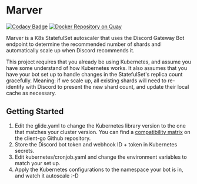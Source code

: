 # Marver

[![Codacy Badge](https://api.codacy.com/project/badge/Grade/0ebe243e3e3249d9a36c7b230dca354a)](https://app.codacy.com/app/auttaja-dev-team/Marver?utm_source=github.com&utm_medium=referral&utm_content=Auttaja-OpenSource/Marver&utm_campaign=Badge_Grade_Settings)
[![Docker Repository on Quay](https://quay.io/repository/kelwing/marver/status "Docker Repository on Quay")](https://quay.io/repository/kelwing/marver)

Marver is a K8s StatefulSet autoscaler that uses the Discord Gateway Bot endpoint to determine the recommended number of shards and automatically scale up when Discord recommends it.

This project requires that you already be using Kubernetes, and assume you have some understand of how Kubernetes works.  It also assumes that you have your bot set up to handle changes in the StatefulSet's replica count gracefully.  Meaning: if we scale up, all existing shards will need to re-identify with Discord to present the new shard count, and update their local cache as necessary.

## Getting Started
1. Edit the glide.yaml to change the Kubernetes library version to the one that matches your cluster version.  You can find a [compatibility matrix](https://github.com/kubernetes/client-go#compatibility-matrix) on the client-go Github repository.
2. Store the Discord bot token and webhook ID + token in Kubernetes secrets.
3. Edit kubernetes/cronjob.yaml and change the environment variables to match your set up.
4. Apply the Kubernetes configurations to the namespace your bot is in, and watch it autoscale :-D

